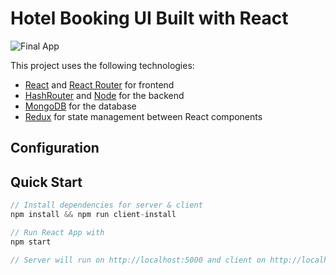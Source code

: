 # Hotel Booking UI Built with React

![Final App](https://github.com/derekwebdevcom/hotelbooking/blob/master/hotel.gif)



This project uses the following technologies:

- [React](https://reactjs.org) and [React Router](https://reacttraining.com/react-router/) for frontend
- [HashRouter](https://www.npmjs.com/package/hash-router) and [Node](https://nodejs.org/en/) for the backend
- [MongoDB](https://www.mongodb.com/) for the database
- [Redux](https://redux.js.org/basics/usagewithreact) for state management between React components

## Configuration



## Quick Start

```javascript
// Install dependencies for server & client
npm install && npm run client-install

// Run React App with
npm start

// Server will run on http://localhost:5000 and client on http://localhost:3000

